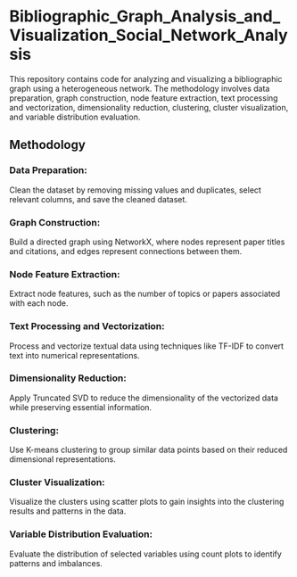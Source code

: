 # Bibliographic_Graph_Analysis_and_Visualization_Social_Network_Analysis

This repository contains code for analyzing and visualizing a bibliographic graph using a heterogeneous network. The methodology involves data preparation, graph construction, node feature extraction, text processing and vectorization, dimensionality reduction, clustering, cluster visualization, and variable distribution evaluation.

## Methodology
### Data Preparation: 

Clean the dataset by removing missing values and duplicates, select relevant columns, and save the cleaned dataset.

### Graph Construction: 

Build a directed graph using NetworkX, where nodes represent paper titles and citations, and edges represent connections between them.

### Node Feature Extraction: 

Extract node features, such as the number of topics or papers associated with each node.

### Text Processing and Vectorization: 

Process and vectorize textual data using techniques like TF-IDF to convert text into numerical representations.

### Dimensionality Reduction: 

Apply Truncated SVD to reduce the dimensionality of the vectorized data while preserving essential information.

### Clustering: 

Use K-means clustering to group similar data points based on their reduced dimensional representations.

### Cluster Visualization: 

Visualize the clusters using scatter plots to gain insights into the clustering results and patterns in the data.

### Variable Distribution Evaluation: 

Evaluate the distribution of selected variables using count plots to identify patterns and imbalances.

